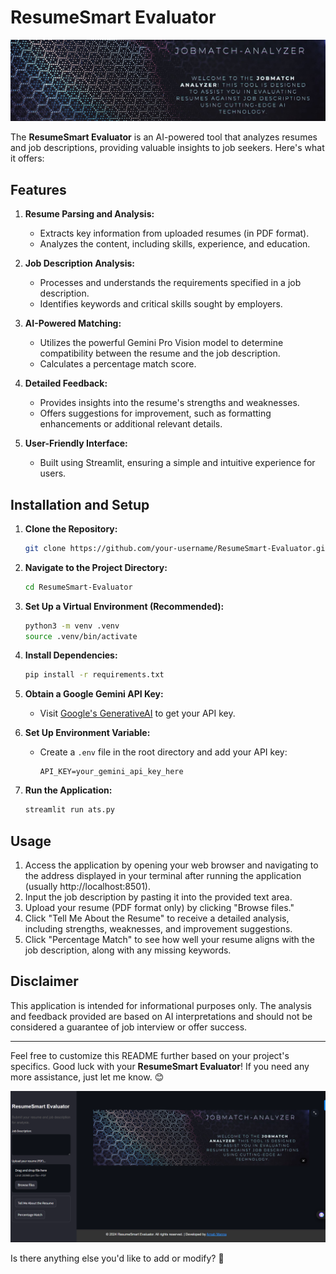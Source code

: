
# ResumeSmart Evaluator
![ResumeSmart Evaluator](https://raw.githubusercontent.com/arnab-4/ATS_Resume_Expert/main/Jobmatch-analyzer.jpg)

The **ResumeSmart Evaluator** is an AI-powered tool that analyzes resumes and job descriptions, providing valuable insights to job seekers. Here's what it offers:
## Features

1. **Resume Parsing and Analysis:**
   - Extracts key information from uploaded resumes (in PDF format).
   - Analyzes the content, including skills, experience, and education.

2. **Job Description Analysis:**
   - Processes and understands the requirements specified in a job description.
   - Identifies keywords and critical skills sought by employers.

3. **AI-Powered Matching:**
   - Utilizes the powerful Gemini Pro Vision model to determine compatibility between the resume and the job description.
   - Calculates a percentage match score.

4. **Detailed Feedback:**
   - Provides insights into the resume's strengths and weaknesses.
   - Offers suggestions for improvement, such as formatting enhancements or additional relevant details.

5. **User-Friendly Interface:**
   - Built using Streamlit, ensuring a simple and intuitive experience for users.

## Installation and Setup

1. **Clone the Repository:**
   ```bash
   git clone https://github.com/your-username/ResumeSmart-Evaluator.git
   ```

2. **Navigate to the Project Directory:**
   ```bash
   cd ResumeSmart-Evaluator
   ```

3. **Set Up a Virtual Environment (Recommended):**
   ```bash
   python3 -m venv .venv
   source .venv/bin/activate
   ```

4. **Install Dependencies:**
   ```bash
   pip install -r requirements.txt
   ```

5. **Obtain a Google Gemini API Key:**
   - Visit [Google's GenerativeAI](https://developers.generativeai.google) to get your API key.

6. **Set Up Environment Variable:**
   - Create a `.env` file in the root directory and add your API key:
     ```
     API_KEY=your_gemini_api_key_here
     ```

7. **Run the Application:**
   ```bash
   streamlit run ats.py
   ```

## Usage

1. Access the application by opening your web browser and navigating to the address displayed in your terminal after running the application (usually http://localhost:8501).
2. Input the job description by pasting it into the provided text area.
3. Upload your resume (PDF format only) by clicking "Browse files."
4. Click "Tell Me About the Resume" to receive a detailed analysis, including strengths, weaknesses, and improvement suggestions.
5. Click "Percentage Match" to see how well your resume aligns with the job description, along with any missing keywords.

## Disclaimer

This application is intended for informational purposes only. The analysis and feedback provided are based on AI interpretations and should not be considered a guarantee of job interview or offer success.

---

Feel free to customize this README further based on your project's specifics. Good luck with your **ResumeSmart Evaluator**! If you need any more assistance, just let me know. 😊

![ResumeSmart Evaluator Screenshot](https://raw.githubusercontent.com/arnab-4/ATS_Resume_Expert/main/Screenshot%202024-07-15%20171114.png)

Is there anything else you'd like to add or modify? 🚀
